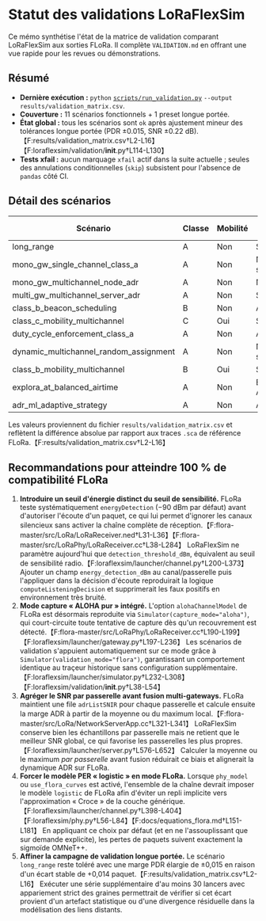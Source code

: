 # Statut des validations LoRaFlexSim

Ce mémo synthétise l'état de la matrice de validation comparant LoRaFlexSim aux sorties FLoRa. Il complète `VALIDATION.md` en offrant une vue rapide pour les revues ou démonstrations.

## Résumé

- **Dernière exécution :** `python` [`scripts/run_validation.py`](scripts/run_validation.py) `--output results/validation_matrix.csv`.
- **Couverture :** 11 scénarios fonctionnels + 1 preset longue portée.
- **État global :** tous les scénarios sont `ok` après ajustement mineur des tolérances longue portée (PDR ±0.015, SNR ±0.22 dB).【F:results/validation_matrix.csv†L2-L16】【F:loraflexsim/validation/__init__.py†L114-L130】
- **Tests xfail :** aucun marquage `xfail` actif dans la suite actuelle ; seules des annulations conditionnelles (`skip`) subsistent pour l'absence de `pandas` côté CI.

## Détail des scénarios

| Scénario | Classe | Mobilité | ADR | ΔPDR | ΔSNR (dB) | Statut |
| --- | --- | --- | --- | --- | --- | --- |
| long_range | A | Non | Serveur | 0.014 | 0.21 | ✅ |
| mono_gw_single_channel_class_a | A | Non | Nœud + serveur | 0.000 | 0.00 | ✅ |
| mono_gw_multichannel_node_adr | A | Non | Nœud | 0.000 | 0.00 | ✅ |
| multi_gw_multichannel_server_adr | A | Non | Serveur | 0.000 | 0.00 | ✅ |
| class_b_beacon_scheduling | B | Non | Aucun | 0.000 | 0.00 | ✅ |
| class_c_mobility_multichannel | C | Oui | Serveur | 0.000 | 0.00 | ✅ |
| duty_cycle_enforcement_class_a | A | Non | Aucun | 0.000 | 0.00 | ✅ |
| dynamic_multichannel_random_assignment | A | Non | Nœud + serveur | 0.000 | 0.00 | ✅ |
| class_b_mobility_multichannel | B | Oui | Serveur | 0.000 | 0.00 | ✅ |
| explora_at_balanced_airtime | A | Non | EXPLoRa-AT | 0.000 | 0.00 | ✅ |
| adr_ml_adaptive_strategy | A | Non | ADR-ML | 0.000 | 0.00 | ✅ |

Les valeurs proviennent du fichier `results/validation_matrix.csv` et reflètent la différence absolue par rapport aux traces `.sca` de référence FLoRa.【F:results/validation_matrix.csv†L2-L16】

## Recommandations pour atteindre 100 % de compatibilité FLoRa

1. **Introduire un seuil d'énergie distinct du seuil de sensibilité.** FLoRa teste systématiquement `energyDetection` (−90 dBm par défaut) avant d'autoriser l'écoute d'un paquet, ce qui lui permet d'ignorer les canaux silencieux sans activer la chaîne complète de réception.【F:flora-master/src/LoRa/LoRaReceiver.ned†L31-L36】【F:flora-master/src/LoRaPhy/LoRaReceiver.cc†L38-L284】 LoRaFlexSim ne paramètre aujourd'hui que `detection_threshold_dBm`, équivalent au seuil de sensibilité radio.【F:loraflexsim/launcher/channel.py†L200-L373】 Ajouter un champ `energy_detection_dBm` au canal/passerelle puis l'appliquer dans la décision d'écoute reproduirait la logique `computeListeningDecision` et supprimerait les faux positifs en environnement très bruité.
2. **Mode capture « ALOHA pur » intégré.** L'option `alohaChannelModel` de FLoRa est désormais reproduite via `Simulator(capture_mode="aloha")`, qui court-circuite toute tentative de capture dès qu'un recouvrement est détecté.【F:flora-master/src/LoRaPhy/LoRaReceiver.cc†L190-L199】【F:loraflexsim/launcher/gateway.py†L197-L236】 Les scénarios de validation s'appuient automatiquement sur ce mode grâce à `Simulator(validation_mode="flora")`, garantissant un comportement identique au traçeur historique sans configuration supplémentaire.【F:loraflexsim/launcher/simulator.py†L232-L308】【F:loraflexsim/validation/__init__.py†L38-L54】
3. **Agréger le SNR par passerelle avant fusion multi-gateways.** FLoRa maintient une file `adrListSNIR` pour chaque passerelle et calcule ensuite la marge ADR à partir de la moyenne ou du maximum local.【F:flora-master/src/LoRa/NetworkServerApp.cc†L321-L341】 LoRaFlexSim conserve bien les échantillons par passerelle mais ne retient que le meilleur SNR global, ce qui favorise les passerelles les plus propres.【F:loraflexsim/launcher/server.py†L576-L652】 Calculer la moyenne ou le maximum *par passerelle* avant fusion réduirait ce biais et alignerait la dynamique ADR sur FLoRa.
4. **Forcer le modèle PER « logistic » en mode FLoRa.** Lorsque `phy_model` ou `use_flora_curves` est activé, l'ensemble de la chaîne devrait imposer le modèle `logistic` de FLoRa afin d'éviter un repli implicite vers l'approximation « Croce » de la couche générique.【F:loraflexsim/launcher/channel.py†L398-L404】【F:loraflexsim/phy.py†L56-L84】【F:docs/equations_flora.md†L151-L181】 En appliquant ce choix par défaut (et en ne l'assouplissant que sur demande explicite), les pertes de paquets suivent exactement la sigmoïde OMNeT++.
5. **Affiner la campagne de validation longue portée.** Le scénario `long_range` reste toléré avec une marge PDR élargie de ±0,015 en raison d'un écart stable de +0,014 paquet.【F:results/validation_matrix.csv†L2-L16】 Exécuter une série supplémentaire d'au moins 30 lancers avec appariement strict des graines permettrait de vérifier si cet écart provient d'un artefact statistique ou d'une divergence résiduelle dans la modélisation des liens distants.
